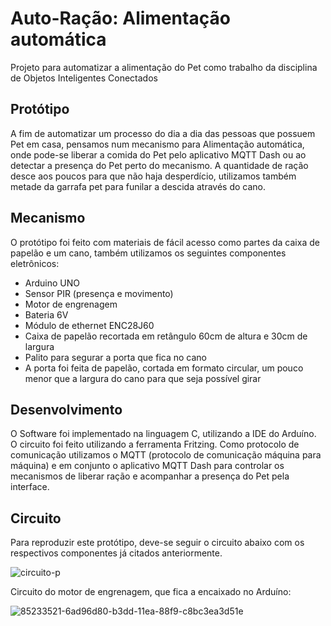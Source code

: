 # Auto-Ração: Alimentação automática
Projeto para automatizar a alimentação do Pet como trabalho da disciplina de Objetos Inteligentes Conectados

## Protótipo
A fim de automatizar um processo do dia a dia das pessoas que possuem Pet em casa, pensamos num mecanismo para Alimentação automática, onde pode-se liberar a comida do Pet pelo aplicativo MQTT Dash ou ao detectar a presença do Pet perto do mecanismo. A quantidade de ração desce aos poucos para que não haja desperdício, utilizamos também metade da garrafa pet para funilar a descida através do cano.

## Mecanismo
O protótipo foi feito com materiais de fácil acesso como partes da caixa de papelão e um cano, também utilizamos os seguintes componentes eletrônicos: 
* Arduino UNO
* Sensor PIR (presença e movimento)
* Motor de engrenagem
* Bateria 6V
* Módulo de ethernet ENC28J60
* Caixa de papelão recortada em retângulo 60cm de altura e 30cm de largura
* Palito para segurar a porta que fica no cano
* A porta foi feita de papelão, cortada em formato circular, um pouco menor que a largura do cano para que seja possível girar

## Desenvolvimento
O Software foi implementado na linguagem C, utilizando a IDE do Arduíno. O circuito foi feito utilizando a ferramenta Fritzing.
Como protocolo de comunicação utilizamos o MQTT (protocolo de comunicação máquina para máquina) e em conjunto o aplicativo MQTT Dash para controlar os mecanismos de liberar ração e acompanhar a presença do Pet pela interface.

## Circuito
Para reproduzir este protótipo, deve-se seguir o circuito abaixo com os respectivos componentes já citados anteriormente.

![circuito-p](https://user-images.githubusercontent.com/14910223/85233504-4da49f00-b3dd-11ea-943c-20c928cc9f44.jpg)

Circuito do motor de engrenagem, que fica a encaixado no Arduíno:

![85233521-6ad96d80-b3dd-11ea-88f9-c8bc3ea3d51e](https://user-images.githubusercontent.com/14910223/85241101-059f6f80-b411-11ea-9ce4-1d2ceb3774ec.png)
